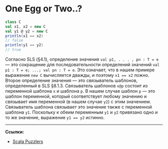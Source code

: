 # One Egg or Two..?

```scala
class C
val x1, x2 = new C
val y1 @ y2 = new C
println(x1 == x2)
// false
println(y1 == y2)
// true
```

Согласно SLS (§4.1), определение значения `val p1, . . . , pn : T = e` — 
это сокращение для последовательности определений значений `val p1 : T = e; ...; val pn : T = e`. 
Это означает, что в нашем примере выражение `new C` вычисляется дважды, и поэтому `x1 == x2` ложно. 
Второе определение значения — это связыватель шаблонов, определенный в SLS §8.1.3. 
Связыватель шаблонов `x@p` состоит из переменной шаблона `x` и шаблона `p`. 
В нашем случае шаблон `p` — это шаблон переменной, который соответствует любому значению 
и связывает имя переменной (в нашем случае `y2`) с этим значением. 
Связыватель шаблона связывает это значение также с переменной шаблона `y1`. 
Поскольку к обеим переменным `y1` и `y2` привязано одно и то же значение, выражение `y1 == y2` истинно.


---

**Ссылки:**

- [Scala Puzzlers](https://scalapuzzlers.com/index.html#pzzlr-017)
